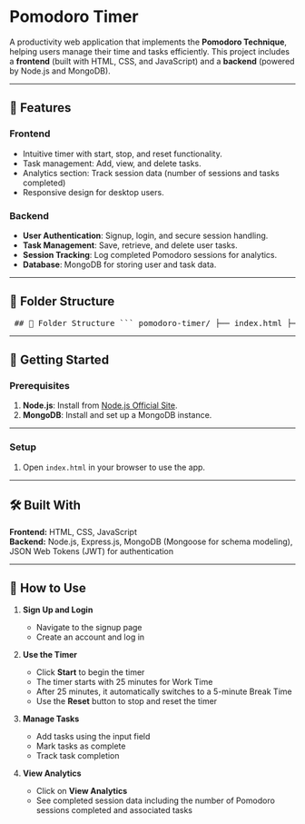 # Pomodoro Timer

A productivity web application that implements the **Pomodoro Technique**, helping users manage their time and tasks efficiently. This project includes a **frontend** (built with HTML, CSS, and JavaScript) and a **backend** (powered by Node.js and MongoDB).

---

## 🌟 Features

### **Frontend**
- Intuitive timer with start, stop, and reset functionality.
- Task management: Add, view, and delete tasks.
- Analytics section: Track session data (number of sessions and tasks completed)
- Responsive design for desktop users.

### **Backend**
- **User Authentication**: Signup, login, and secure session handling.
- **Task Management**: Save, retrieve, and delete user tasks.
- **Session Tracking**: Log completed Pomodoro sessions for analytics.
- **Database**: MongoDB for storing user and task data.

---

## 📁 Folder Structure
<pre lang="markdown"> ## 📁 Folder Structure ``` pomodoro-timer/ ├── index.html ├── login.html ├── signup.html ├── style.css ├── script.js ├── auth.js ├── config.js ├── sakura.jpg ├── README.md ├── package.json ├── .gitignore └── .replit ``` </pre> 

---

## 🚀 Getting Started

### Prerequisites
1. **Node.js**: Install from [Node.js Official Site](https://nodejs.org/).
2. **MongoDB**: Install and set up a MongoDB instance.

---

### **Setup**
1. Open `index.html` in your browser to use the app.
---

## 🛠️ Built With

**Frontend:** HTML, CSS, JavaScript  
**Backend:** Node.js, Express.js, MongoDB (Mongoose for schema modeling), JSON Web Tokens (JWT) for authentication

---
    
## 📖 How to Use

1. **Sign Up and Login**  
   - Navigate to the signup page  
   - Create an account and log in

2. **Use the Timer**  
   - Click **Start** to begin the timer  
   - The timer starts with 25 minutes for Work Time  
   - After 25 minutes, it automatically switches to a 5-minute Break Time  
   - Use the **Reset** button to stop and reset the timer

3. **Manage Tasks**  
   - Add tasks using the input field  
   - Mark tasks as complete  
   - Track task completion

4. **View Analytics**  
   - Click on **View Analytics**  
   - See completed session data including the number of Pomodoro sessions completed and associated tasks
